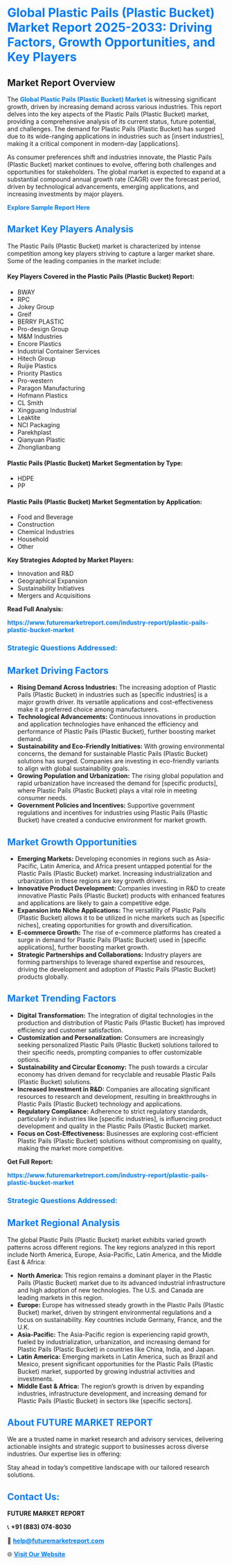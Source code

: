 <h1 style="color: #007BFF;">Global Plastic Pails (Plastic Bucket) Market Report 2025-2033: Driving Factors, Growth Opportunities, and Key Players</h1>

<section id="overview">
<h2>Market Report Overview</h2>
<p>The <a href="https://www.futuremarketreport.com/industry-report/plastic-pails-plastic-bucket-market" style="color: #007BFF; text-decoration: none;"><strong>Global Plastic Pails (Plastic Bucket) Market</strong></a> is witnessing significant growth, driven by increasing demand across various industries. This report delves into the key aspects of the Plastic Pails (Plastic Bucket) market, providing a comprehensive analysis of its current status, future potential, and challenges. The demand for Plastic Pails (Plastic Bucket) has surged due to its wide-ranging applications in industries such as [insert industries], making it a critical component in modern-day [applications].</p>
<p>As consumer preferences shift and industries innovate, the Plastic Pails (Plastic Bucket) market continues to evolve, offering both challenges and opportunities for stakeholders. The global market is expected to expand at a substantial compound annual growth rate (CAGR) over the forecast period, driven by technological advancements, emerging applications, and increasing investments by major players.</p>
</section>

<section id="overview">
<p><a href="https://www.futuremarketreport.com/request-sample/reportId=86915" style="color: #007BFF; text-decoration: none;"><strong>Explore Sample Report Here</strong></a></p>
</section>

<section id="key-players">
<h2 style="color: #007BFF;">Market Key Players Analysis</h2>
<p>The Plastic Pails (Plastic Bucket) market is characterized by intense competition among key players striving to capture a larger market share. Some of the leading companies in the market include:</p>
<h4>Key Players Covered in the Plastic Pails (Plastic Bucket) Report:</h4>
<ul><li>BWAY</li><li>RPC</li><li>Jokey Group</li><li>Greif</li><li>BERRY PLASTIC</li><li>Pro-design Group</li><li>M&amp;M Industries</li><li>Encore Plastics</li><li>Industrial Container Services</li><li>Hitech Group</li><li>Ruijie Plastics</li><li>Priority Plastics</li><li>Pro-western</li><li>Paragon Manufacturing</li><li>Hofmann Plastics</li><li>CL Smith</li><li>Xingguang Industrial</li><li>Leaktite</li><li>NCI Packaging</li><li>Parekhplast</li><li>Qianyuan Plastic</li><li>Zhonglianbang</li></ul>
<h4>Plastic Pails (Plastic Bucket) Market Segmentation by Type:</h4>
<ul><li>HDPE</li><li>PP</li></ul>

<h4>Plastic Pails (Plastic Bucket) Market Segmentation by Application:</h4>
<ul><li>Food and Beverage</li><li>Construction</li><li>Chemical Industries</li><li>Household</li><li>Other</li></ul>
<p><strong>Key Strategies Adopted by Market Players:</strong></p>
<ul>
<li>Innovation and R&D</li>
<li>Geographical Expansion</li>
<li>Sustainability Initiatives</li>
<li>Mergers and Acquisitions</li>
</ul>
</section>

<section>
<p><strong>Read Full Analysis: </strong></p><a href="https://www.futuremarketreport.com/industry-report/plastic-pails-plastic-bucket-market" style="color: #007BFF; text-decoration: none;"><strong>https://www.futuremarketreport.com/industry-report/plastic-pails-plastic-bucket-market</strong></a>
<h3 style="color: #007BFF;">Strategic Questions Addressed:</h3>
</section>

<section id="driving-factors">
<h2 style="color: #007BFF;">Market Driving Factors</h2>
<ul>
<li><strong>Rising Demand Across Industries:</strong> The increasing adoption of Plastic Pails (Plastic Bucket) in industries such as [specific industries] is a major growth driver. Its versatile applications and cost-effectiveness make it a preferred choice among manufacturers.</li>
<li><strong>Technological Advancements:</strong> Continuous innovations in production and application technologies have enhanced the efficiency and performance of Plastic Pails (Plastic Bucket), further boosting market demand.</li>
<li><strong>Sustainability and Eco-Friendly Initiatives:</strong> With growing environmental concerns, the demand for sustainable Plastic Pails (Plastic Bucket) solutions has surged. Companies are investing in eco-friendly variants to align with global sustainability goals.</li>
<li><strong>Growing Population and Urbanization:</strong> The rising global population and rapid urbanization have increased the demand for [specific products], where Plastic Pails (Plastic Bucket) plays a vital role in meeting consumer needs.</li>
<li><strong>Government Policies and Incentives:</strong> Supportive government regulations and incentives for industries using Plastic Pails (Plastic Bucket) have created a conducive environment for market growth.</li>
</ul>
</section>

<section id="growth-opportunities">
<h2 style="color: #007BFF;">Market Growth Opportunities</h2>
<ul>
<li><strong>Emerging Markets:</strong> Developing economies in regions such as Asia-Pacific, Latin America, and Africa present untapped potential for the Plastic Pails (Plastic Bucket) market. Increasing industrialization and urbanization in these regions are key growth drivers.</li>
<li><strong>Innovative Product Development:</strong> Companies investing in R&D to create innovative Plastic Pails (Plastic Bucket) products with enhanced features and applications are likely to gain a competitive edge.</li>
<li><strong>Expansion into Niche Applications:</strong> The versatility of Plastic Pails (Plastic Bucket) allows it to be utilized in niche markets such as [specific niches], creating opportunities for growth and diversification.</li>
<li><strong>E-commerce Growth:</strong> The rise of e-commerce platforms has created a surge in demand for Plastic Pails (Plastic Bucket) used in [specific applications], further boosting market growth.</li>
<li><strong>Strategic Partnerships and Collaborations:</strong> Industry players are forming partnerships to leverage shared expertise and resources, driving the development and adoption of Plastic Pails (Plastic Bucket) products globally.</li>
</ul>
</section>

<section id="trending-factors">
<h2 style="color: #007BFF;">Market Trending Factors</h2>
<ul>
<li><strong>Digital Transformation:</strong> The integration of digital technologies in the production and distribution of Plastic Pails (Plastic Bucket) has improved efficiency and customer satisfaction.</li>
<li><strong>Customization and Personalization:</strong> Consumers are increasingly seeking personalized Plastic Pails (Plastic Bucket) solutions tailored to their specific needs, prompting companies to offer customizable options.</li>
<li><strong>Sustainability and Circular Economy:</strong> The push towards a circular economy has driven demand for recyclable and reusable Plastic Pails (Plastic Bucket) solutions.</li>
<li><strong>Increased Investment in R&D:</strong> Companies are allocating significant resources to research and development, resulting in breakthroughs in Plastic Pails (Plastic Bucket) technology and applications.</li>
<li><strong>Regulatory Compliance:</strong> Adherence to strict regulatory standards, particularly in industries like [specific industries], is influencing product development and quality in the Plastic Pails (Plastic Bucket) market.</li>
<li><strong>Focus on Cost-Effectiveness:</strong> Businesses are exploring cost-efficient Plastic Pails (Plastic Bucket) solutions without compromising on quality, making the market more competitive.</li>
</ul>
</section>

<section>
<p><strong>Get Full Report: </strong></p><a href="https://www.futuremarketreport.com/industry-report/plastic-pails-plastic-bucket-market" style="color: #007BFF; text-decoration: none;"><strong>https://www.futuremarketreport.com/industry-report/plastic-pails-plastic-bucket-market</strong></a>
<h3 style="color: #007BFF;">Strategic Questions Addressed:</h3>
</section>


<section id="regional-analysis">
<h2 style="color: #007BFF;">Market Regional Analysis</h2>
<p>The global Plastic Pails (Plastic Bucket) market exhibits varied growth patterns across different regions. The key regions analyzed in this report include North America, Europe, Asia-Pacific, Latin America, and the Middle East & Africa:</p>
<ul>
<li><strong>North America:</strong> This region remains a dominant player in the Plastic Pails (Plastic Bucket) market due to its advanced industrial infrastructure and high adoption of new technologies. The U.S. and Canada are leading markets in this region.</li>
<li><strong>Europe:</strong> Europe has witnessed steady growth in the Plastic Pails (Plastic Bucket) market, driven by stringent environmental regulations and a focus on sustainability. Key countries include Germany, France, and the U.K.</li>
<li><strong>Asia-Pacific:</strong> The Asia-Pacific region is experiencing rapid growth, fueled by industrialization, urbanization, and increasing demand for Plastic Pails (Plastic Bucket) in countries like China, India, and Japan.</li>
<li><strong>Latin America:</strong> Emerging markets in Latin America, such as Brazil and Mexico, present significant opportunities for the Plastic Pails (Plastic Bucket) market, supported by growing industrial activities and investments.</li>
<li><strong>Middle East & Africa:</strong> The region’s growth is driven by expanding industries, infrastructure development, and increasing demand for Plastic Pails (Plastic Bucket) in sectors like [specific sectors].</li>
</ul>
</section>

<footer>
<h2 style="color: #007BFF;">About FUTURE MARKET REPORT</h2>
<p>We are a trusted name in market research and advisory services, delivering actionable insights and strategic support to businesses across diverse industries. Our expertise lies in offering:</p>

<p>Stay ahead in today’s competitive landscape with our tailored research solutions.</p>

<h2 style="color: #007BFF;">Contact Us:</h2>
<p><strong>FUTURE MARKET REPORT</strong></p>
<p>📞 <strong>+91 (883) 074-8030</strong></p>
<p>📧 <strong><a href="mailto:help@futuremarketreport.com" style="color: #007BFF;">help@futuremarketreport.com</a></strong></p>
<p>🌐 <strong><a href="https://www.futuremarketreport.com/" style="color: #007BFF;">Visit Our Website</a></strong></p>
</footer>
